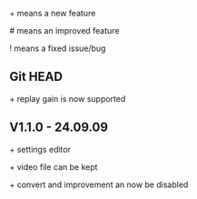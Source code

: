 \+ means a new feature

\# means an improved feature

\! means a fixed issue/bug

## Git HEAD
\+ replay gain is now supported


## V1.1.0 - 24.09.09

\+ settings editor

\+ video file can be kept

\+ convert and improvement  an now be disabled

